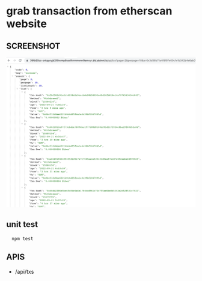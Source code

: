 # grab transaction from etherscan website

## SCREENSHOT

![transactions to json](./screenshots/screenshot.png)


## unit test

```
  npm test
```

## APIS

- /api/txs
